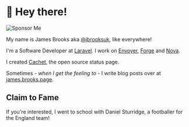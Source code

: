 # 👋 Hey there!

![Sponsor Me](https://img.shields.io/static/v1?label=Sponsor%20jbrooksuk&message=%E2%9D%A4&logo=GitHub&link=https://github.com/sponsors/jbrooksuk)

My name is James Brooks aka [@jbrooksuk](https://twitter.com/jbrooksuk), like everywhere!

I'm a Software Developer at [Laravel](https://laravel.com). I work on [Envoyer](https://envoyer.io), [Forge](https://forge.laravel.com) and [Nova](https://nova.laravel.com).

I created [Cachet](https://github.com/CachetHQ/Cachet), the open source status page.

Sometimes - _when I get the feeling to_ - I write blog posts over at [james.brooks.page](https://james.brooks.page).

## Claim to Fame

If you're interested, I went to school with Daniel Sturridge, a footballer for the England team!
